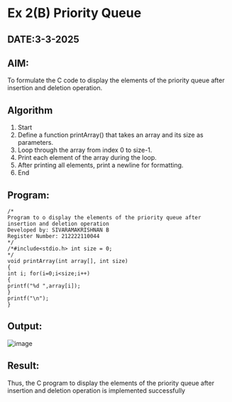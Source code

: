 # Ex 2(B) Priority Queue
## DATE:3-3-2025
## AIM:
To formulate the C code to display the elements of the priority queue after insertion and deletion operation.

## Algorithm
1. 	Start
2.	Define a function printArray() that takes an array and its size as parameters.
3.	Loop through the array from index 0 to size-1.
4.	Print each element of the array during the loop.
5.	After printing all elements, print a newline for formatting.
6.	End   

## Program:
```
/*
Program to o display the elements of the priority queue after insertion and deletion operation
Developed by: SIVARAMAKRISHNAN B
Register Number: 212222110044
*/
/*#include<stdio.h> int size = 0;
*/
void printArray(int array[], int size)
{
int i; for(i=0;i<size;i++)
{
printf("%d ",array[i]);
}
printf("\n");
}

```

## Output:
![image](https://github.com/user-attachments/assets/f5b256b0-3c42-41cd-b7a1-a888bf7d82fb)



## Result:
Thus, the C program to display the elements of the priority queue after insertion and deletion operation is implemented successfully
